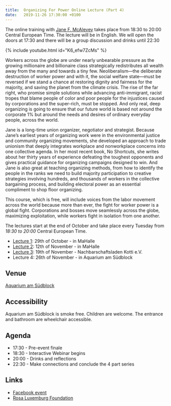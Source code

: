 ```yaml
---
title:  Organizing For Power Online Lecture (Part 4)
date:   2019-11-26 17:30:00 +0100
---
```


The online training with [Jane F. McAlevey](https://twitter.com/rsgexp) takes place from 18:30 to 20:00 Central European Time. The lecture will be in English. We will open the doors at 17:30 and there will be a group discussion and drinks until 22:30



{% include youtube.html id="K6_efw7ZcMs" %}

Workers across the globe are under nearly unbearable pressure as the growing millionaire and billionaire class strategically redistributes all wealth away from the many and towards a tiny few. Neoliberalism—the deliberate destruction of worker power and with it, the social welfare state—must be reversed if we stand a chance at restoring dignity and fairness for the majority, and saving the planet from the climate crisis. The rise of the far right, who promise simple solutions while advancing anti-immigrant, racist tropes that blame people of color and poor people for the injustices caused by corporations and the super-rich, must be stopped. And only real, deep organizing is going to ensure that our future world is based not around the corporate 1% but around the needs and desires of ordinary everyday people, across the world.

Jane is a long-time union organizer, negotiator and strategist. Because Jane’s earliest years of organizing work were in the environmental justice and community organizing movements, she developed an approach to trade unionism that deeply integrates workplace and nonworkplace concerns into one collective agenda. In her most recent book, No Shortcuts, she writes about her thirty years of experience defeating the toughest opponents and gives practical guidance for organizing campaigns designed to win. And Jane is also great at teaching organizing methods, from how to identify the people in the ranks we need to build majority participation to creative strategies involving hundreds, and thousands of workers in the collective bargaining process, and building electoral power as an essential compliment to shop floor organizing.

This course, which is free, will include voices from the labor movement across the world because more than ever, the fight for worker power is a global fight. Corporations and bosses move seamlessly across the globe, maximizing exploitation, while workers fight in isolation from one another.

The lectures start at the end of October and take place every Tuesday from *18:30 to 20:00* Central European Time.

* [Lecture 1](/events/10): 29th of October  - in MaHalle
* [Lecture 2](/events/11): 12th of November - in MaHalle
* [Lecture 3](/events/12): 19th of November - Nachbarschaftsladen Kotti e.V.
* Lecture 4: 26th of November - in Aquarium am Südblock

## Venue

[Aquarium am Südblock](https://www.google.com/maps/place/aquarium+(S%C3%BCdblock)/@52.4986007,13.4143397,17z/data=!3m1!4b1!4m5!3m4!1s0x47a84e3333fed1ff:0xc95b469f1abf19e5!8m2!3d52.4985975!4d13.4165284)

## Accessibility

Aquarium am Südblock is smoke free. Children are welcome. The entrance and bathroom are wheelchair accessible.

## Agenda

* 17:30 - Pre-event finale
* 18:30 - Interactive Webinar begins
* 20:00 - Drinks and reflections
* 22:30 - Make connections and conclude the 4 part series

## Links

- [Facebook event](https://www.facebook.com/events/447265802561618/)
- [Rosa Luxemburg Foundation](http://www.rosalux-nyc.org/organizing-for-power-with-jane-mcalevey/)

